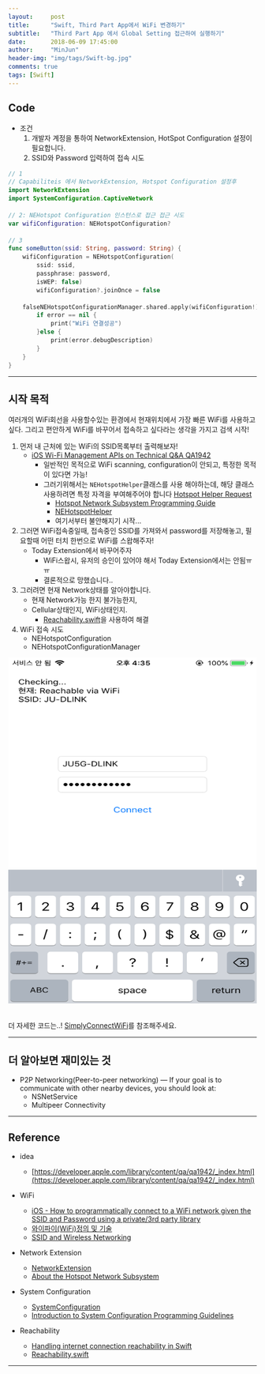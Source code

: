 ```yaml
---
layout:     post
title:      "Swift, Third Part App에서 WiFi 변경하기"
subtitle:   "Third Part App 에서 Global Setting 접근하여 실행하기"
date:       2018-06-09 17:45:00
author:     "MinJun"
header-img: "img/tags/Swift-bg.jpg"
comments: true 
tags: [Swift]
---
```


## Code 

- 조건
	1. 개발자 계정을 통하여 NetworkExtension, HotSpot Configuration 설정이 필요합니다. 
	2. SSID와 Password 입력하여 접속 시도 

```swift
// 1 
// Capabiliteis 에서 NetworkExtension, Hotspot Configuration 설정후
import NetworkExtension
import SystemConfiguration.CaptiveNetwork

// 2: NEHotspot Configuration 인스턴스로 접근 접근 시도 
var wifiConfiguration: NEHotspotConfiguration?

// 3
func someButton(ssid: String, password: String) {
	wifiConfiguration = NEHotspotConfiguration(
		ssid: ssid,
		passphrase: password,
		isWEP: false)
		wifiConfiguration?.joinOnce = false
		
	falseNEHotspotConfigurationManager.shared.apply(wifiConfiguration!) { error in
		if error == nil {
			print("WiFi 연결성공")
		}else {
			print(error.debugDescription)
		}
	}
}
```

---

## 시작 목적

여러개의 WiFi회선을 사용할수있는 환경에서 현재위치에서 가장 빠른 WiFi를 사용하고 싶다. 그리고 편안하게 WiFi를 바꾸어서 접속하고 싶다라는 생각을 가지고 검색 시작! 

1. 먼저 내 근처에 있는 WiFi의 SSID목록부터 출력해보자! 
	- [iOS Wi-Fi Management APIs on Technical Q&A QA1942](https://developer.apple.com/library/archive/qa/qa1942/_index.html)
		- 일반적인 목적으로 WiFi scanning, configuration이 안되고, 특정한 목적이 있다면 가능!
		- 그러기위해서는 `NEHotspotHelper`클래스를 사용 해야하는데, 해당 클래스 사용하려면 특정 자격을 부여해주어야 합니다  [Hotspot Helper Request](https://developer.apple.com//contact/request/network-extension/) 
			- [Hotspot Network Subsystem Programming Guide](https://developer.apple.com/library/archive/documentation/NetworkingInternet/Conceptual/Hotspot_Network_Subsystem_Guide/Contents/AuthStateMachine.html#//apple_ref/doc/uid/TP40016639-CH2-SW1)
			- [NEHotspotHelper](https://developer.apple.com/documentation/networkextension/nehotspothelper)
			- 여기서부터 불안해지기 시작... 
2. 그러면 WiFi접속중일때, 접속중인 SSID를 가져와서 password를 저장해놓고, 필요할때 어떤 터치 한번으로 WiFi를 스왑해주자! 
	- Today Extension에서 바꾸어주자
		- WiFi스왑시, 유저의 승인이 있어야 해서 Today Extension에서는 안됨ㅠㅠ 
		- 결론적으로 망했습니다..
3. 그러려면 현재 Network상태를 알아야합니다. 
	- 현재 Network가능 한지 불가능한지, 
	- Cellular상태인지, WiFi상태인지. 
		- [Reachability.swift](https://github.com/ashleymills/Reachability.swift)을 사용하여 해결 
4. WiFi 접속 시도
	- NEHotspotConfiguration
	- NEHotspotConfigurationManager
	
<center><img src="/img/posts/title.PNG" width="700" height="700"></center> <br>

더 자세한 코드는..! [SimplyConnectWiFi](https://github.com/devminjun/SimplyConnectWiFi)를 참조해주세요.
	
---

## 더 알아보면 재미있는 것 

- P2P Networking(Peer-to-peer networking) — If your goal is to communicate with other nearby devices, you should look at:
	- NSNetService
	- Multipeer Connectivity


---

## Reference 

- idea
	- [https://developer.apple.com/library/content/qa/qa1942/_index.html](https://developer.apple.com/library/content/qa/qa1942/_index.html)

- WiFi
	- [iOS - How to programmatically connect to a WiFi network given the SSID and Password using a private/3rd party library](https://stackoverflow.com/questions/36303123/ios-how-to-programmatically-connect-to-a-wifi-network-given-the-ssid-and-passw/36303575)<br>
	- [와이파이(WiFi)정의 및 기술](https://blog.naver.com/kos4042/110093080024)<br>
	- [SSID and Wireless Networking](https://www.lifewire.com/definition-of-service-set-identifier-816547)<br>
- Network Extension
	- [NetworkExtension](https://developer.apple.com/documentation/networkextension)<br>
	- [About the Hotspot Network Subsystem](https://developer.apple.com/library/archive/documentation/NetworkingInternet/Conceptual/Hotspot_Network_Subsystem_Guide/Contents/Introduction.html#//apple_ref/doc/uid/TP40016639)<br>
- System Configuration 
	- [SystemConfiguration](https://developer.apple.com/documentation/systemconfiguration)<br>
	- [Introduction to System Configuration Programming Guidelines](https://developer.apple.com/library/content/documentation/Networking/Conceptual/SystemConfigFrameworks/SC_Intro/SC_Intro.html#//apple_ref/doc/uid/TP40001065-CH201-TPXREF101)
- Reachability
	- [Handling internet connection reachability in Swift](https://blog.pusher.com/handling-internet-connection-reachability-swift/)
	- [Reachability.swift](https://github.com/ashleymills/Reachability.swift)


---
